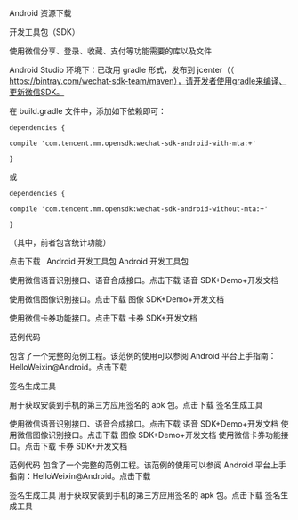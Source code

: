 Android 资源下载

开发工具包（SDK）

使用微信分享、登录、收藏、支付等功能需要的库以及文件

Android Studio 环境下：已改用 gradle 形式，发布到 jcenter（（ https://bintray.com/wechat-sdk-team/maven），请开发者使用gradle来编译、更新微信SDK。

在 build.gradle 文件中，添加如下依赖即可：

    dependencies {

    compile 'com.tencent.mm.opensdk:wechat-sdk-android-with-mta:+'

    }

或

    dependencies {

    compile 'com.tencent.mm.opensdk:wechat-sdk-android-without-mta:+'

    }

（其中，前者包含统计功能）

点击下载  Android 开发工具包 Android 开发工具包

使用微信语音识别接口、语音合成接口。点击下载 语音 SDK+Demo+开发文档

使用微信图像识别接口。点击下载 图像 SDK+Demo+开发文档

使用微信卡券功能接口。点击下载 卡券 SDK+开发文档

范例代码

包含了一个完整的范例工程。该范例的使用可以参阅 Android 平台上手指南：HelloWeixin@Android。点击下载

签名生成工具

用于获取安装到手机的第三方应用签名的 apk 包。点击下载 签名生成工具

使用微信语音识别接口、语音合成接口。点击下载 语音 SDK+Demo+开发文档
使用微信图像识别接口。点击下载 图像 SDK+Demo+开发文档
使用微信卡券功能接口。点击下载 卡券 SDK+开发文档

范例代码
包含了一个完整的范例工程。该范例的使用可以参阅 Android 平台上手指南：HelloWeixin@Android。点击下载

签名生成工具
用于获取安装到手机的第三方应用签名的 apk 包。点击下载 签名生成工具
